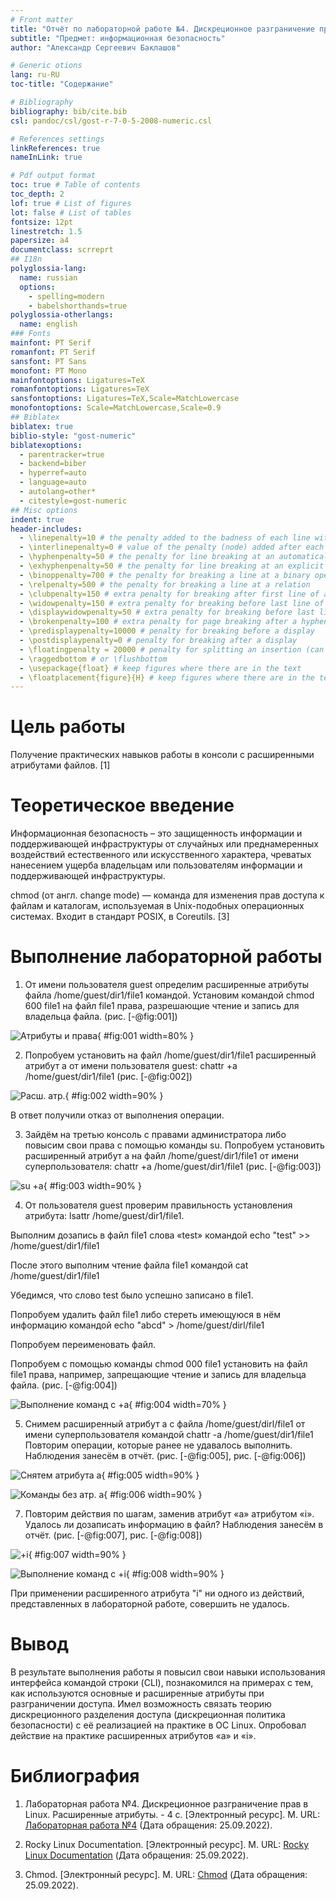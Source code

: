 ```yaml
---
# Front matter
title: "Отчёт по лабораторной работе №4. Дискреционное разграничение прав в Linux. Расширенные атрибуты."
subtitle: "Предмет: информационная безопасность"
author: "Александр Сергеевич Баклашов"

# Generic otions
lang: ru-RU
toc-title: "Содержание"

# Bibliography
bibliography: bib/cite.bib
csl: pandoc/csl/gost-r-7-0-5-2008-numeric.csl

# References settings
linkReferences: true
nameInLink: true

# Pdf output format
toc: true # Table of contents
toc_depth: 2
lof: true # List of figures
lot: false # List of tables
fontsize: 12pt
linestretch: 1.5
papersize: a4
documentclass: scrreprt
## I18n
polyglossia-lang:
  name: russian
  options:
	- spelling=modern
	- babelshorthands=true
polyglossia-otherlangs:
  name: english
### Fonts
mainfont: PT Serif
romanfont: PT Serif
sansfont: PT Sans
monofont: PT Mono
mainfontoptions: Ligatures=TeX
romanfontoptions: Ligatures=TeX
sansfontoptions: Ligatures=TeX,Scale=MatchLowercase
monofontoptions: Scale=MatchLowercase,Scale=0.9
## Biblatex
biblatex: true
biblio-style: "gost-numeric"
biblatexoptions:
  - parentracker=true
  - backend=biber
  - hyperref=auto
  - language=auto
  - autolang=other*
  - citestyle=gost-numeric
## Misc options
indent: true
header-includes:
  - \linepenalty=10 # the penalty added to the badness of each line within a paragraph (no associated penalty node) Increasing the value makes tex try to have fewer lines in the paragraph.
  - \interlinepenalty=0 # value of the penalty (node) added after each line of a paragraph.
  - \hyphenpenalty=50 # the penalty for line breaking at an automatically inserted hyphen
  - \exhyphenpenalty=50 # the penalty for line breaking at an explicit hyphen
  - \binoppenalty=700 # the penalty for breaking a line at a binary operator
  - \relpenalty=500 # the penalty for breaking a line at a relation
  - \clubpenalty=150 # extra penalty for breaking after first line of a paragraph
  - \widowpenalty=150 # extra penalty for breaking before last line of a paragraph
  - \displaywidowpenalty=50 # extra penalty for breaking before last line before a display math
  - \brokenpenalty=100 # extra penalty for page breaking after a hyphenated line
  - \predisplaypenalty=10000 # penalty for breaking before a display
  - \postdisplaypenalty=0 # penalty for breaking after a display
  - \floatingpenalty = 20000 # penalty for splitting an insertion (can only be split footnote in standard LaTeX)
  - \raggedbottom # or \flushbottom
  - \usepackage{float} # keep figures where there are in the text
  - \floatplacement{figure}{H} # keep figures where there are in the text
---
```


# Цель работы

Получение практических навыков работы в консоли с расширенными атрибутами файлов. [1]

# Теоретическое введение

Информационная безопасность – это защищенность информации и поддерживающей инфраструктуры от случайных или преднамеренных воздействий естественного или искусственного характера, чреватых нанесением ущерба владельцам или пользователям информации и поддерживающей инфраструктуры.

chmod (от англ. change mode) — команда для изменения прав доступа к файлам и каталогам, используемая в Unix-подобных операционных системах. Входит в стандарт POSIX, в Coreutils. [3]

# Выполнение лабораторной работы

1. От имени пользователя guest определим расширенные атрибуты файла /home/guest/dir1/file1 командой. Установим командой chmod 600 file1 на файл file1 права, разрешающие чтение и запись для владельца файла. (рис. [-@fig:001])

![Атрибуты и права](image/1.png){ #fig:001 width=80% }

2. Попробуем установить на файл /home/guest/dir1/file1 расширенный атрибут a от имени пользователя guest: chattr +a /home/guest/dir1/file1 (рис. [-@fig:002])

![Расш. атр.](image/2.png){ #fig:002 width=90% }

В ответ получили отказ от выполнения операции.

3. Зайдём на третью консоль с правами администратора либо повысим свои права с помощью команды su. Попробуем установить расширенный атрибут a на файл /home/guest/dir1/file1 от имени суперпользователя: chattr +a /home/guest/dir1/file1 (рис. [-@fig:003])

![su +a](image/3.png){ #fig:003 width=90% }

4. От пользователя guest проверим правильность установления атрибута: lsattr /home/guest/dir1/file1.

Выполним дозапись в файл file1 слова «test» командой
echo "test" >> /home/guest/dir1/file1

После этого выполним чтение файла file1 командой
cat /home/guest/dir1/file1

Убедимся, что слово test было успешно записано в file1.

Попробуем удалить файл file1 либо стереть имеющуюся в нём информацию командой echo "abcd" > /home/guest/dirl/file1

Попробуем переименовать файл. 

Попробуем с помощью команды chmod 000 file1 установить на файл file1 права, например, запрещающие чтение и запись для владельца файла. (рис. [-@fig:004])

![Выполнение команд с +a](image/4.png){ #fig:004 width=70% }

5. Снимем расширенный атрибут a с файла /home/guest/dirl/file1 от имени суперпользователя командой chattr -a /home/guest/dir1/file1 Повторим операции, которые ранее не удавалось выполнить. Наблюдения занесём в отчёт. (рис. [-@fig:005], рис. [-@fig:006])

![Снятем атрибута a](image/5.png){ #fig:005 width=90% }

![Команды без атр. a](image/6.png){ #fig:006 width=90% }

7. Повторим действия по шагам, заменив атрибут «a» атрибутом «i». Удалось ли дозаписать информацию в файл? Наблюдения занесём в отчёт. (рис. [-@fig:007], рис. [-@fig:008])

![+i](image/7.png){ #fig:007 width=90% }

![Выполнение команд с +i](image/8.png){ #fig:008 width=90% }

При применении расширенного атрибута "i" ни одного из действий, представленных в лабораторной работе, совершить не удалось.

# Вывод

В результате выполнения работы я повысил свои навыки использования интерфейса командой строки (CLI), познакомился на примерах с тем, как используются основные и расширенные атрибуты при разграничении доступа. Имел возможность связать теорию дискреционного разделения доступа (дискреционная политика безопасности) с её реализацией на практике в ОС Linux. Опробовал действие на практике расширенных атрибутов «а» и «i».

# Библиография

1. Лабораторная работа №4. Дискреционное разграничение прав в Linux. Расширенные атрибуты. - 4 с. [Электронный ресурс]. М. URL: [Лабораторная работа №4](https://esystem.rudn.ru/pluginfile.php/1651887/mod_resource/content/3/004-lab_discret_extattr.pdf) (Дата обращения: 25.09.2022).

2. Rocky Linux Documentation. [Электронный ресурс]. М. URL: [Rocky Linux Documentation](https://docs.rockylinux.org) (Дата обращения: 25.09.2022).

3. Chmod. [Электронный ресурс]. М. URL: [Chmod](https://ru.wikipedia.org/wiki/Chmod) (Дата обращения: 25.09.2022).